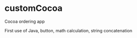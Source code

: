 # customCocoa
Cocoa ordering app

First use of Java, button, math calculation, string concatenation
